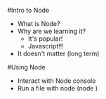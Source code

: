#Intro to Node

* What is Node?  
* Why are we learning it?  
    * It's popular!  
    * Javascript!!!  
* It doesn't matter (long term)  

#Using Node

* Interact with Node console  
* Run a file with node  (node <filename>)